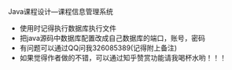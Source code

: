 Java课程设计—课程信息管理系统
- 使用时记得执行数据库执行文件
- 把java源码中数据库配置改成自己数据库的端口，账号，密码
- 有问题可以通过QQ问我326085389(记得附上备注)
- 如果觉得作者做的不错，可以通过知乎赞赏功能请我喝杯水哟！！！
